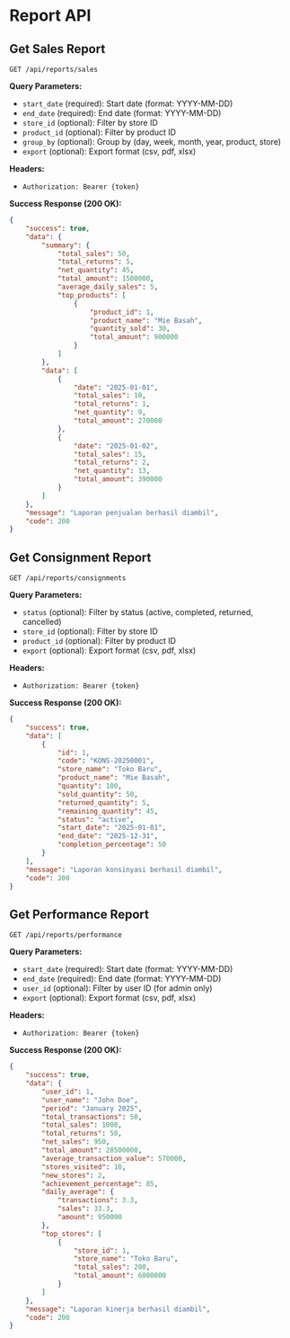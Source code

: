 # Report API

## Get Sales Report
`GET /api/reports/sales`

**Query Parameters:**
- `start_date` (required): Start date (format: YYYY-MM-DD)
- `end_date` (required): End date (format: YYYY-MM-DD)
- `store_id` (optional): Filter by store ID
- `product_id` (optional): Filter by product ID
- `group_by` (optional): Group by (day, week, month, year, product, store)
- `export` (optional): Export format (csv, pdf, xlsx)

**Headers:**
- `Authorization: Bearer {token}`

**Success Response (200 OK):**
```json
{
    "success": true,
    "data": {
        "summary": {
            "total_sales": 50,
            "total_returns": 5,
            "net_quantity": 45,
            "total_amount": 1500000,
            "average_daily_sales": 5,
            "top_products": [
                {
                    "product_id": 1,
                    "product_name": "Mie Basah",
                    "quantity_sold": 30,
                    "total_amount": 900000
                }
            ]
        },
        "data": [
            {
                "date": "2025-01-01",
                "total_sales": 10,
                "total_returns": 1,
                "net_quantity": 9,
                "total_amount": 270000
            },
            {
                "date": "2025-01-02",
                "total_sales": 15,
                "total_returns": 2,
                "net_quantity": 13,
                "total_amount": 390000
            }
        ]
    },
    "message": "Laporan penjualan berhasil diambil",
    "code": 200
}
```

## Get Consignment Report
`GET /api/reports/consignments`

**Query Parameters:**
- `status` (optional): Filter by status (active, completed, returned, cancelled)
- `store_id` (optional): Filter by store ID
- `product_id` (optional): Filter by product ID
- `export` (optional): Export format (csv, pdf, xlsx)

**Headers:**
- `Authorization: Bearer {token}`

**Success Response (200 OK):**
```json
{
    "success": true,
    "data": [
        {
            "id": 1,
            "code": "KONS-20250001",
            "store_name": "Toko Baru",
            "product_name": "Mie Basah",
            "quantity": 100,
            "sold_quantity": 50,
            "returned_quantity": 5,
            "remaining_quantity": 45,
            "status": "active",
            "start_date": "2025-01-01",
            "end_date": "2025-12-31",
            "completion_percentage": 50
        }
    ],
    "message": "Laporan konsinyasi berhasil diambil",
    "code": 200
}
```

## Get Performance Report
`GET /api/reports/performance`

**Query Parameters:**
- `start_date` (required): Start date (format: YYYY-MM-DD)
- `end_date` (required): End date (format: YYYY-MM-DD)
- `user_id` (optional): Filter by user ID (for admin only)
- `export` (optional): Export format (csv, pdf, xlsx)

**Headers:**
- `Authorization: Bearer {token}`

**Success Response (200 OK):**
```json
{
    "success": true,
    "data": {
        "user_id": 1,
        "user_name": "John Doe",
        "period": "January 2025",
        "total_transactions": 50,
        "total_sales": 1000,
        "total_returns": 50,
        "net_sales": 950,
        "total_amount": 28500000,
        "average_transaction_value": 570000,
        "stores_visited": 10,
        "new_stores": 2,
        "achievement_percentage": 85,
        "daily_average": {
            "transactions": 3.3,
            "sales": 33.3,
            "amount": 950000
        },
        "top_stores": [
            {
                "store_id": 1,
                "store_name": "Toko Baru",
                "total_sales": 200,
                "total_amount": 6000000
            }
        ]
    },
    "message": "Laporan kinerja berhasil diambil",
    "code": 200
}
```
